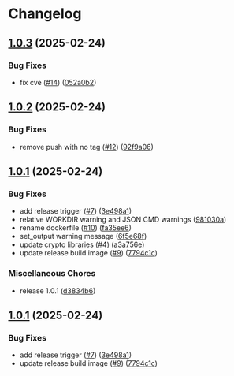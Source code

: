 # Changelog

## [1.0.3](https://github.com/mentalmonkeysoftware/actions-app-token/compare/v1.0.2...v1.0.3) (2025-02-24)


### Bug Fixes

* fix cve ([#14](https://github.com/mentalmonkeysoftware/actions-app-token/issues/14)) ([052a0b2](https://github.com/mentalmonkeysoftware/actions-app-token/commit/052a0b26c4e52f8a556ad9de55a25d51d3c3e3b8))

## [1.0.2](https://github.com/mentalmonkeysoftware/actions-app-token/compare/v1.0.1...v1.0.2) (2025-02-24)


### Bug Fixes

* remove push with no tag ([#12](https://github.com/mentalmonkeysoftware/actions-app-token/issues/12)) ([92f9a06](https://github.com/mentalmonkeysoftware/actions-app-token/commit/92f9a06853b279cdab3616ed3abf60d6e787a26b))

## [1.0.1](https://github.com/mentalmonkeysoftware/actions-app-token/compare/v1.0.1...v1.0.1) (2025-02-24)


### Bug Fixes

* add release trigger ([#7](https://github.com/mentalmonkeysoftware/actions-app-token/issues/7)) ([3e498a1](https://github.com/mentalmonkeysoftware/actions-app-token/commit/3e498a19675b6be59dc186c9c464a42626f03d29))
* relative WORKDIR warning and JSON CMD warnings ([981030a](https://github.com/mentalmonkeysoftware/actions-app-token/commit/981030a65e5d47d435d60d50e9e5f56a0e515de3))
* rename dockerfile ([#10](https://github.com/mentalmonkeysoftware/actions-app-token/issues/10)) ([fa35ee6](https://github.com/mentalmonkeysoftware/actions-app-token/commit/fa35ee6b5dc5b241f36ec965a1f3a34d0b333627))
* set_output warning message ([6f5e68f](https://github.com/mentalmonkeysoftware/actions-app-token/commit/6f5e68f8d59ebd306ce9f005b34d4df8f86bd6d4))
* update crypto libraries ([#4](https://github.com/mentalmonkeysoftware/actions-app-token/issues/4)) ([a3a756e](https://github.com/mentalmonkeysoftware/actions-app-token/commit/a3a756e604dd59fa32b20906ba5ee7968c018185))
* update release build image ([#9](https://github.com/mentalmonkeysoftware/actions-app-token/issues/9)) ([7794c1c](https://github.com/mentalmonkeysoftware/actions-app-token/commit/7794c1ca054ae4f9c52e953111629348fcff6819))


### Miscellaneous Chores

* release 1.0.1 ([d3834b6](https://github.com/mentalmonkeysoftware/actions-app-token/commit/d3834b62b8a74ea28506ba08bebfa86d8ae88563))

## [1.0.1](https://github.com/mentalmonkeysoftware/actions-app-token/compare/v1.0.0...v1.0.1) (2025-02-24)


### Bug Fixes

* add release trigger ([#7](https://github.com/mentalmonkeysoftware/actions-app-token/issues/7)) ([3e498a1](https://github.com/mentalmonkeysoftware/actions-app-token/commit/3e498a19675b6be59dc186c9c464a42626f03d29))
* update release build image ([#9](https://github.com/mentalmonkeysoftware/actions-app-token/issues/9)) ([7794c1c](https://github.com/mentalmonkeysoftware/actions-app-token/commit/7794c1ca054ae4f9c52e953111629348fcff6819))
